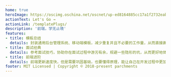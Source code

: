 ```yaml
---
home: true
heroImage: https://oscimg.oschina.net/oscnet/up-ed8164885cc17a1f2732eab905cdb1d87c8.gif
actionText: Let's Go →
actionLink: /templatePlugs/
description: '前端，学无止境'
features:
- title: 模板总结
  details: 封装通用后台管理系统、移动端模板，减少重复并且不必要的工作量，从而直接画页面并对接接口。
- title: 面试经典
  details: 参考面试技巧，协助你在面试过程中游刃有余，规避一些隐形的坑，从而更好地体现自己的价值。
- title: 前端进阶
  details: 前端更新速度快，但是需要巩固基础，也要懂得原理，能让自己在开发过程中更加自信。
footer: MIT Licensed | Copyright © 2018-present parchments
---
```

<!-- git subtree push --prefix dist origin gh-pages -->
